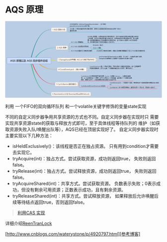 # AQS  原理
![AQS](AQS.jpg)

利用 一个FIFO的双向循环队列 和一个volatile关键字修饰的变量state实现

不同的自定义同步器争用共享资源的方式也不同。自定义同步器在实现时只
需要实现共享资源state的获取与释放方式即可，至于具体线程等待队列的
维护（如获取资源失败入队/唤醒出队等），AQS已经在顶层实现好了。
自定义同步器实现时主要实现以下几种方法：

- isHeldExclusively()：该线程是否正在独占资源。
    只有用到condition才需要去实现它。
- tryAcquire(int)：独占方式。尝试获取资源，成功则返回true，
  失败则返回false。
- tryRelease(int)：独占方式。尝试释放资源，成功则返回true，
  失败则返回false。
- tryAcquireShared(int)：共享方式。尝试获取资源。
  负数表示失败；0表示成功，但没有剩余可用资源；正数表示成功，且有剩余资源。
- tryReleaseShared(int)：共享方式。尝试释放资源，
   如果释放后允许唤醒后续等待结点返回true，否则返回false。
   
> [利用CAS 实现](CAS.md)

详细介绍[ReenTranLock](../java/java线程/ReentrantLock.md)
 
[http://www.cnblogs.com/waterystone/p/4920797.html][参考博客]




[参考博客]: http://www.cnblogs.com/waterystone/p/4920797.html
